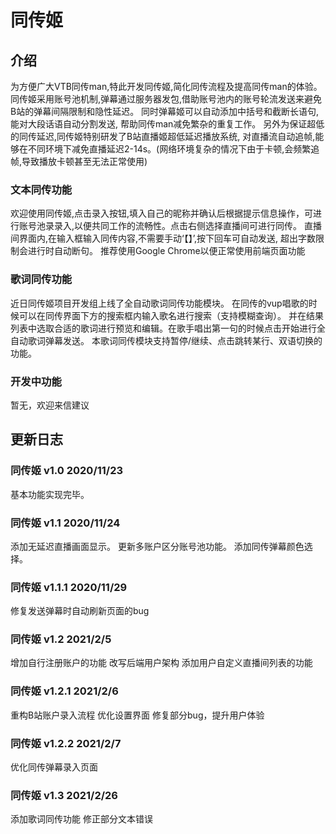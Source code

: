 # 同传姬
## 介绍
为方便广大VTB同传man,特此开发同传姬,简化同传流程及提高同传man的体验。
同传姬采用账号池机制,弹幕通过服务器发包,借助账号池内的账号轮流发送来避免
B站的弹幕间隔限制和隐性延迟。 同时弹幕姬可以自动添加中括号和截断长语句,能对大段话语自动分割发送,
帮助同传man减免繁杂的重复工作。 另外为保证超低的同传延迟,同传姬特别研发了B站直播姬超低延迟播放系统,
对直播流自动追帧,能够在不同环境下减免直播延迟2-14s。(网络环境复杂的情况下由于卡顿,会频繁追帧,导致播放卡顿甚至无法正常使用)
### 文本同传功能
欢迎使用同传姬,点击录入按钮,填入自己的昵称并确认后根据提示信息操作，可进行账号池录录入,以便共同工作的流畅性。点击右侧选择直播间可进行同传。
直播间界面内,在输入框输入同传内容,不需要手动‘【】’,按下回车可自动发送, 超出字数限制会进行时自动断句。
推荐使用Google Chrome以便正常使用前端页面功能
### 歌词同传功能
近日同传姬项目开发组上线了全自动歌词同传功能模块。
在同传的vup唱歌的时候可以在同传界面下方的搜索框内输入歌名进行搜索（支持模糊查询）。
并在结果列表中选取合适的歌词进行预览和编辑。在歌手唱出第一句的时候点击开始进行全自动歌词弹幕发送。
本歌词同传模块支持暂停/继续、点击跳转某行、双语切换的功能。
### 开发中功能
暂无，欢迎来信建议
## 更新日志
### 同传姬 v1.0 2020/11/23
基本功能实现完毕。
### 同传姬 v1.1 2020/11/24
添加无延迟直播画面显示。
更新多账户区分账号池功能。
添加同传弹幕颜色选择。
### 同传姬 v1.1.1 2020/11/29
修复发送弹幕时自动刷新页面的bug
### 同传姬 v1.2 2021/2/5
增加自行注册账户的功能
改写后端用户架构
添加用户自定义直播间列表的功能
### 同传姬 v1.2.1 2021/2/6
重构B站账户录入流程
优化设置界面
修复部分bug，提升用户体验
### 同传姬 v1.2.2 2021/2/7
优化同传弹幕录入页面
### 同传姬 v1.3 2021/2/26
添加歌词同传功能
修正部分文本错误
